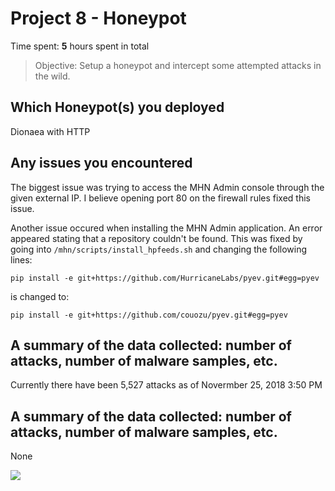 # Project 8 - Honeypot

Time spent: **5** hours spent in total

> Objective: Setup a honeypot and intercept some attempted attacks in the wild.

## Which Honeypot(s) you deployed

Dionaea with HTTP

## Any issues you encountered

The biggest issue was trying to access the MHN Admin console through the given external IP.
I believe opening port 80 on the firewall rules fixed this issue. 

Another issue occured when installing the MHN Admin application. An error appeared stating that a repository couldn't be found.
This was fixed by going into ```/mhn/scripts/install_hpfeeds.sh``` and changing the following lines:

```pip install -e git+https://github.com/HurricaneLabs/pyev.git#egg=pyev```

is changed to:

```pip install -e git+https://github.com/couozu/pyev.git#egg=pyev```

## A summary of the data collected: number of attacks, number of malware samples, etc.

Currently there have been 5,527 attacks as of Novermber 25, 2018 3:50 PM

## A summary of the data collected: number of attacks, number of malware samples, etc. 

None 

![](mhn.gif)
